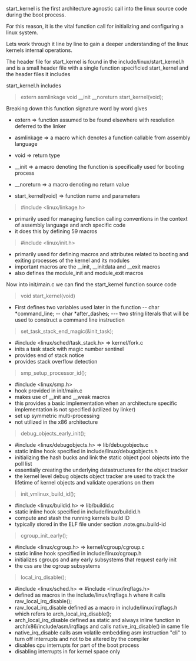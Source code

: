 start_kernel is the first architecture agnostic call into the linux source code during the boot process. 

For this reason, it is the vital function call for initializing and configuring a linux system. 

Lets work through it line by line to gain a deeper understanding of the linux kernels internal operations.

The header file for start_kernel is found in the include/linux/start_kernel.h and is a small header file with a single function specificied start_kernel and the header files it includes 

start_kernel.h includes

> extern asmlinkage void __init __noreturn start_kernel(void);

Breaking down this function signature word by word gives
- extern => function assumed to be found elsewhere with resolution deferred to the linker

- asmlinkage => a macro which denotes a function callable from assembly language

- void => return type

- __init => a macro denoting the function is specifically used for booting process

- __noreturn => a macro denoting no return value

- start_kernel(void) => function name and parameters

> #include <linux/linkage.h>
- primarily used for managing function calling conventions in the context of assembly language and arch specific code
- it does this by defining 59 macros

> #include <linux/init.h>
- primarily used for defining macros and attributes related to booting and exiting processes of the kernel and its modules 
- important macros are the __init, __initdata and __exit macros 
- also defines the module_init and module_exit macros

Now into init/main.c we can find the start_kernel function source code
> void start_kernel(void) 

- First defines two variables used later in the function
-- char *command_line;
-- char *after_dashes;
--- two string literals that will be used to construct a command line instruction

> set_task_stack_end_magic(&init_task);
- #include <linux/sched/task_stack.h> => kernel/fork.c
- inits a task stack with magic number sentinel
- provides end of stack notice 
- provides stack overflow detection

> smp_setup_processor_id();
- #include <linux/smp.h>
- hook provided in init/main.c
- makes use of __init and __weak macros
- this provides a basic implementation when an architecture specific implementation is not specified (utilized by linker)
- set up symmetric multi-processing
- not utilized in the x86 architecture
 
> debug_objects_early_init();
- #include <linux/debugobjects.h> => lib/debugobjects.c
- static inline hook specified in include/linux/debugobjects.h
- initializing the hash bucks and link the static object pool objects into the poll list
- essentially creating the underlying datastructures for the object tracker
- the kernel level debug objects object tracker are used to track the lifetime of kernel objects and validate operations on them

> init_vmlinux_build_id();
- #include <linux/buildid.h> => lib/buildid.c
- static inline hook specified in include/linux/buildid.h 
- compute and stash the running kernels build ID
- typically stored in the ELF file under section .note.gnu.build-id

> cgroup_init_early();
- #include <linux/cgroup.h> => kernel/cgroup/cgroup.c
- static inline hook specified in include/linux/cgroup.h
- initializes cgroups and any early subsystems that request early init
- the css are the cgroup subsystems

> local_irq_disable();
- #include <linux/sched.h> => #include <linux/irqflags.h>
- defined as macros in the include/linux/irqflags.h where it calls raw_local_irq_disable();
- raw_local_irq_disable defined as a macro in include/linux/irqflags.h which refers to arch_local_irq_disable();
- arch_local_irq_disable defined as static and always inline function in arch/x86/include/asm/irqflags and calls native_irq_disable() in same file
- native_irq_disable calls asm volatile embedding asm instruction "cli" to turn off interrupts and not to be altered by the compiler 
- disables cpu interrupts for part of the boot process
- disabling interrupts in for kernel space only

















